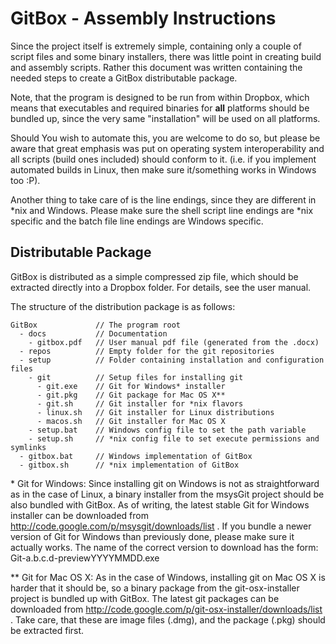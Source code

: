   GitBox - Assembly Instructions
==================================

Since the project itself is extremely simple, containing only a couple of script
files and some binary installers, there was little point in creating build and
assembly scripts. Rather this document was written containing the needed steps
to create a GitBox distributable package.

Note, that the program is designed to be run from within Dropbox, which means
that executables and required binaries for **all** platforms should be bundled up,
since the very same "installation" will be used on all platforms.

Should You wish to automate this, you are welcome to do so, but please be aware
that great emphasis was put on operating system interoperability and all scripts
(build ones included) should conform to it. (i.e. if you implement automated
builds in Linux, then make sure it/something works in Windows too :P).

Another thing to take care of is the line endings, since they are different in
*nix and Windows. Please make sure the shell script line endings are *nix specific
and the batch file line endings are Windows specific.


  Distributable Package
-------------------------

GitBox is distributed as a simple compressed zip file, which should be extracted
directly into a Dropbox folder. For details, see the user manual.

The structure of the distribution package is as follows:

    GitBox             // The program root
      - docs           // Documentation
        - gitbox.pdf   // User manual pdf file (generated from the .docx)
      - repos          // Empty folder for the git repositories
      - setup          // Folder containing installation and configuration files 
        - git          // Setup files for installing git
          - git.exe    // Git for Windows* installer
          - git.pkg    // Git package for Mac OS X**
          - git.sh     // Git installer for *nix flavors
          - linux.sh   // Git installer for Linux distributions
          - macos.sh   // Git installer for Mac OS X
        - setup.bat    // Windows config file to set the path variable
        - setup.sh     // *nix config file to set execute permissions and symlinks
      - gitbox.bat     // Windows implementation of GitBox
      - gitbox.sh      // *nix implementation of GitBox
  
\* Git for Windows: Since installing git on Windows is not as straightforward as
in the case of Linux, a binary installer from the msysGit project should be also
bundled with GitBox. As of writing, the latest stable Git for Windows installer
can be downloaded from http://code.google.com/p/msysgit/downloads/list . If you
bundle a newer version of Git for Windows than previously done, please make sure
it actually works. The name of the correct version to download has the form:
Git-a.b.c.d-previewYYYYMMDD.exe

\** Git for Mac OS X: As in the case of Windows, installing git on Mac OS X is
harder that it should be, so a binary package from the git-osx-installer project
is bundled up with GitBox. The latest git packages can be downloaded from
http://code.google.com/p/git-osx-installer/downloads/list . Take care, that these
are image files (.dmg), and the package (.pkg) should be extracted first.
